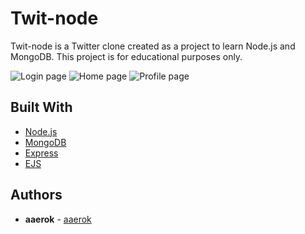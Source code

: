 # Twit-node

Twit-node is a Twitter clone created as a project to learn Node.js and MongoDB. This project is for educational purposes only. 

![Login page](http://oi65.tinypic.com/6hrzwn.jpg)
![Home page](http://oi65.tinypic.com/2u4newl.jpg)
![Profile page](http://oi64.tinypic.com/2zp3xnt.jpg)


## Built With

* [Node.js](https://nodejs.org/en/) 
* [MongoDB](https://www.mongodb.com/) 
* [Express](https://expressjs.com/)
* [EJS](https://ejs.co/)

## Authors

* **aaerok** - [aaerok](https://github.com/aaerok)

